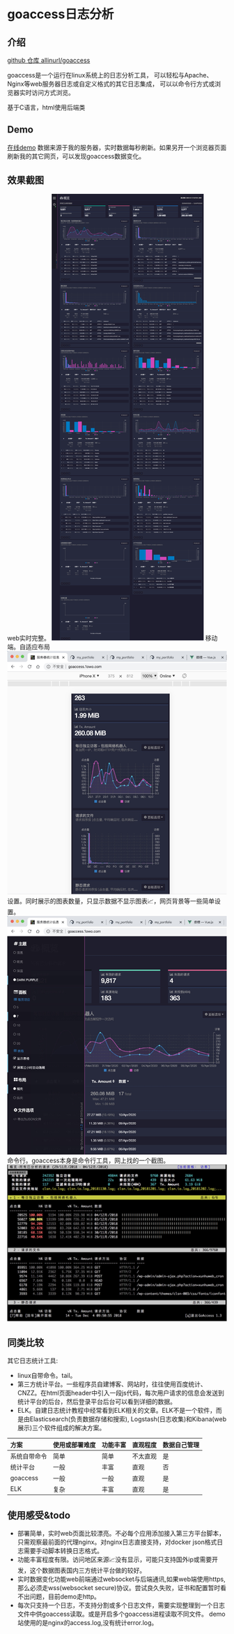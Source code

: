 goaccess日志分析
===
## 介绍
[github 仓库 allinurl/goaccess](https://github.com/allinurl/goaccess)

goaccess是一个运行在linux系统上的日志分析工具，
可以轻松与Apache、Nginx等web服务器日志或自定义格式的其它日志集成，
可以以命令行方式或浏览器实时访问方式浏览。  

基于C语言，html使用后端类

## Demo
[在线demo](http://goaccess.1owo.com) 
数据来源于我的服务器，实时数据每秒刷新。如果另开一个浏览器页面刷新我的其它网页，可以发现goaccess数据变化。

## 效果截图
web实时完整。
![](./images/1full.png)
移动端。自适应布局
![](./images/2mobile.jpg)
设置。同时展示的图表数量，只显示数据不显示图表📈，网页背景等一些简单设置。
![](./images/3setting.jpg)
命令行。goaccess本身是命令行工具，网上找的一个截图。
![](./images/4ctl.jpg)

## 同类比较
其它日志统计工具:  
  
* linux自带命令。tail。
* 第三方统计平台。一些程序员自建博客、网站时，往往使用百度统计、CNZZ。在html页面header中引入一段js代码，每次用户请求的信息会发送到统计平台的后台，然后登录平台后台可以看到详细的数据。
* ELK。自建日志统计教程中经常看到ELK相关的文章。ELK不是一个软件，而是由Elasticsearch(负责数据存储和搜索), Logstash(日志收集)和Kibana(web展示)三个软件组成的解决方案。

<!-- 注意中英文的| |竖线 -->
方案 | 使用或部署难度 | 功能丰富 | 直观程度 | 数据自己管理 
:- | :- | :- | :- | :- |
系统自带命令 | 简单 | 简单 | 不太直观 | 是
统计平台    | 一般 | 丰富 | 直观 | 否
goaccess   | 一般 | 一般 | 直观 | 是
ELK        | 复杂 | 丰富 | 直观 | 是

## 使用感受&todo
- 部署简单，实时web页面比较漂亮。不必每个应用添加接入第三方平台脚本，只需观察最前面的代理nginx。对nginx日志直接支持，对docker json格式日志需要手动脚本转换日志格式。
- 功能丰富程度有限。访问地区来源📈没有显示，可能只支持国外ip或需要开发，这个数据图表国内三方统计平台做的较好。  
- 实时数据变化功能web前端通过websocket与后端通讯,如果web端使用https,那么必须走wss(websocket secure)协议。尝试良久失败，证书和配置暂时看不出问题，目前demo走http。  
- 每次只支持一个日志，不支持分割或多个日志文件，需要实现整理到一个日志文件中供goaccess读取。或是开启多个goaccess进程读取不同文件。
demo站使用的是nginx的access.log,没有统计error.log。



